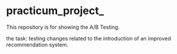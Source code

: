 # practicum_project_
This repository is for showing the A/B Testing.

the task: testing changes related to the introduction of an improved recommendation system.
